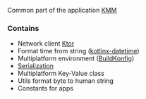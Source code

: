 Common part of the application [KMM](https://kotlinlang.org/docs/kmm-overview.html)

### Contains
* Network client [Ktor](https://ktor.io/)
* Format time from string ([kotlinx-datetime](https://github.com/Kotlin/kotlinx-datetime))
* Multiplatform environment ([BuildKonfig](https://github.com/yshrsmz/BuildKonfig))
* [Serialization](https://github.com/Kotlin/kotlinx.serialization)
* Multiplatform Key-Value class
* Utils format byte to human string
* Constants for apps
